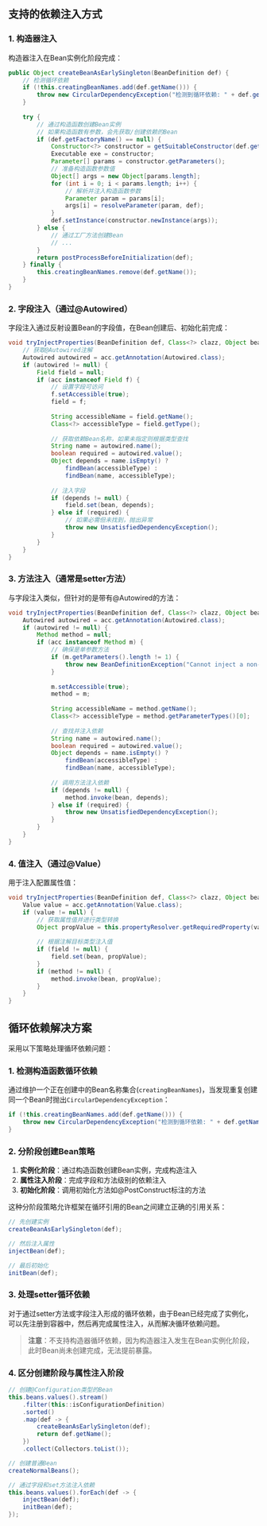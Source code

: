 
## 支持的依赖注入方式

### 1. 构造器注入

构造器注入在Bean实例化阶段完成：

```java
public Object createBeanAsEarlySingleton(BeanDefinition def) {
    // 检测循环依赖
    if (!this.creatingBeanNames.add(def.getName())) {
        throw new CircularDependencyException("检测到循环依赖: " + def.getName());
    }
    
    try {
        // 通过构造函数创建Bean实例
        // 如果构造函数有参数，会先获取/创建依赖的Bean
        if (def.getFactoryName() == null) {
            Constructor<?> constructor = getSuitableConstructor(def.getBeanClass());
            Executable exe = constructor;
            Parameter[] params = constructor.getParameters();
            // 准备构造函数参数值
            Object[] args = new Object[params.length];
            for (int i = 0; i < params.length; i++) {
                // 解析并注入构造函数参数
                Parameter param = params[i];
                args[i] = resolveParameter(param, def);
            }
            def.setInstance(constructor.newInstance(args));
        } else {
            // 通过工厂方法创建Bean
            // ...
        }
        return postProcessBeforeInitialization(def);
    } finally {
        this.creatingBeanNames.remove(def.getName());
    }
}
```

### 2. 字段注入（通过@Autowired）

字段注入通过反射设置Bean的字段值，在Bean创建后、初始化前完成：

```java
void tryInjectProperties(BeanDefinition def, Class<?> clazz, Object bean, AccessibleObject acc) {
    // 获取@Autowired注解
    Autowired autowired = acc.getAnnotation(Autowired.class);
    if (autowired != null) {
        Field field = null;
        if (acc instanceof Field f) {
            // 设置字段可访问
            f.setAccessible(true);
            field = f;
            
            String accessibleName = field.getName();
            Class<?> accessibleType = field.getType();
            
            // 获取依赖Bean名称，如果未指定则根据类型查找
            String name = autowired.name();
            boolean required = autowired.value();
            Object depends = name.isEmpty() ? 
                findBean(accessibleType) : 
                findBean(name, accessibleType);
                
            // 注入字段
            if (depends != null) {
                field.set(bean, depends);
            } else if (required) {
                // 如果必需但未找到，抛出异常
                throw new UnsatisfiedDependencyException();
            }
        }
    }
}
```

### 3. 方法注入（通常是setter方法）

与字段注入类似，但针对的是带有@Autowired的方法：

```java
void tryInjectProperties(BeanDefinition def, Class<?> clazz, Object bean, AccessibleObject acc) {
    Autowired autowired = acc.getAnnotation(Autowired.class);
    if (autowired != null) {
        Method method = null;
        if (acc instanceof Method m) {
            // 确保是单参数方法
            if (m.getParameters().length != 1) {
                throw new BeanDefinitionException("Cannot inject a non-setter method");
            }
            
            m.setAccessible(true);
            method = m;
            
            String accessibleName = method.getName();
            Class<?> accessibleType = method.getParameterTypes()[0];
            
            // 查找并注入依赖
            String name = autowired.name();
            boolean required = autowired.value();
            Object depends = name.isEmpty() ? 
                findBean(accessibleType) : 
                findBean(name, accessibleType);
                
            // 调用方法注入依赖
            if (depends != null) {
                method.invoke(bean, depends);
            } else if (required) {
                throw new UnsatisfiedDependencyException();
            }
        }
    }
}
```

### 4. 值注入（通过@Value）

用于注入配置属性值：

```java
void tryInjectProperties(BeanDefinition def, Class<?> clazz, Object bean, AccessibleObject acc) {
    Value value = acc.getAnnotation(Value.class);
    if (value != null) {
        // 获取属性值并进行类型转换
        Object propValue = this.propertyResolver.getRequiredProperty(value.value(), accessibleType);
        
        // 根据注解目标类型注入值
        if (field != null) {
            field.set(bean, propValue);
        }
        if (method != null) {
            method.invoke(bean, propValue);
        }
    }
}
```

## 循环依赖解决方案

采用以下策略处理循环依赖问题：

### 1. 检测构造函数循环依赖

通过维护一个正在创建中的Bean名称集合(`creatingBeanNames`)，当发现重复创建同一个Bean时抛出`CircularDependencyException`：

```java
if (!this.creatingBeanNames.add(def.getName())) {
    throw new CircularDependencyException("检测到循环依赖: " + def.getName());
}
```

### 2. 分阶段创建Bean策略

1. **实例化阶段**：通过构造函数创建Bean实例，完成构造注入
2. **属性注入阶段**：完成字段和方法级别的依赖注入 
3. **初始化阶段**：调用初始化方法如@PostConstruct标注的方法

这种分阶段策略允许框架在循环引用的Bean之间建立正确的引用关系：

```java
// 先创建实例
createBeanAsEarlySingleton(def);

// 然后注入属性
injectBean(def);

// 最后初始化
initBean(def);
```

### 3. 处理setter循环依赖

对于通过setter方法或字段注入形成的循环依赖，由于Bean已经完成了实例化，可以先注册到容器中，然后再完成属性注入，从而解决循环依赖问题。

> **注意**：不支持构造器循环依赖，因为构造器注入发生在Bean实例化阶段，此时Bean尚未创建完成，无法提前暴露。

### 4. 区分创建阶段与属性注入阶段

```java
// 创建@Configuration类型的Bean
this.beans.values().stream()
    .filter(this::isConfigurationDefinition)
    .sorted()
    .map(def -> {
        createBeanAsEarlySingleton(def);
        return def.getName();
    })
    .collect(Collectors.toList());

// 创建普通Bean
createNormalBeans();

// 通过字段和set方法注入依赖
this.beans.values().forEach(def -> {
    injectBean(def);
    initBean(def);
});
```


